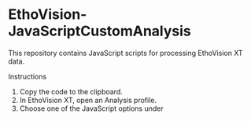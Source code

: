 # EthoVision-JavaScriptCustomAnalysis
This repository contains JavaScript scripts for processing EthoVision XT data.

Instructions
1. Copy the code to the clipboard.
2. In EthoVision XT, open an Analysis profile.
3. Choose one of the JavaScript options under 

